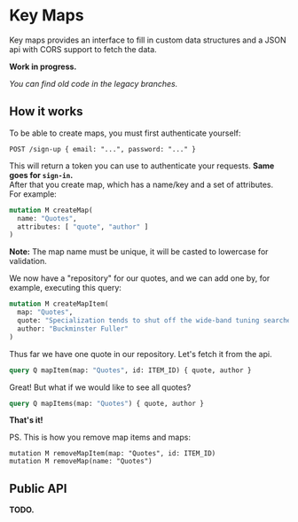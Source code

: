 # Key Maps

Key maps provides an interface to fill in custom data structures and a JSON api with CORS support to fetch the data.

__Work in progress.__

_You can find old code in the legacy branches._



## How it works

To be able to create maps, you must first authenticate yourself:

```
POST /sign-up { email: "...", password: "..." }
```

This will return a token you can use to authenticate your requests.
__Same goes for `sign-in`.__  
After that you create map, which has a name/key and a set of attributes.  
For example:

```graphql
mutation M createMap(
  name: "Quotes",
  attributes: [ "quote", "author" ]
)
```

__Note:__ The map name must be unique, it will be casted to
lowercase for validation.

We now have a "repository" for our quotes,
and we can add one by, for example, executing this query:

```graphql
mutation M createMapItem(
  map: "Quotes",
  quote: "Specialization tends to shut off the wide-band tuning searches and thus to preclude further discovery.",
  author: "Buckminster Fuller"
)
```

Thus far we have one quote in our repository.
Let's fetch it from the api.

```graphql
query Q mapItem(map: "Quotes", id: ITEM_ID) { quote, author }
```

Great! But what if we would like to see all quotes?

```graphql
query Q mapItems(map: "Quotes") { quote, author }
```

__That's it!__

PS. This is how you remove map items and maps:

```
mutation M removeMapItem(map: "Quotes", id: ITEM_ID)
mutation M removeMap(name: "Quotes")
```



## Public API

__TODO.__
